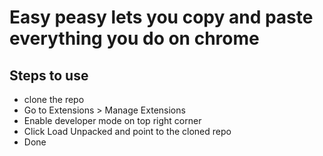 # Easy peasy lets you copy and paste everything you do on chrome

## Steps to use 
- clone the repo
- Go to Extensions > Manage Extensions
-  Enable developer mode on top right corner
-  Click Load Unpacked and point to the cloned repo
-  Done
